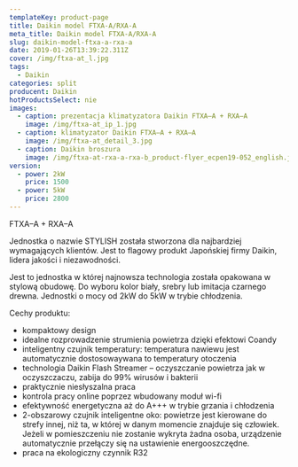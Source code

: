 ```yaml
---
templateKey: product-page
title: Daikin model FTXA-A/RXA-A
meta_title: Daikin model FTXA-A/RXA-A
slug: daikin-model-ftxa-a-rxa-a
date: 2019-01-26T13:39:22.311Z
cover: /img/ftxa-at_l.jpg
tags:
  - Daikin
categories: split
producent: Daikin
hotProductsSelect: nie
images:
  - caption: prezentacja klimatyzatora Daikin FTXA–A + RXA–A
    image: /img/ftxa-at_ip_1.jpg
  - caption: klimatyzator Daikin FTXA–A + RXA–A
    image: /img/ftxa-at_detail_3.jpg
  - caption: Daikin broszura
    image: /img/ftxa-at-rxa-a-rxa-b_product-flyer_ecpen19-052_english.jpg
version:
  - power: 2kW
    price: 1500
  - power: 5kW
    price: 2800
---
```

FTXA–A + RXA–A

Jednostka o nazwie STYLISH została stworzona dla najbardziej wymagających klientów. Jest to flagowy produkt Japońskiej firmy Daikin, lidera jakości i niezawodności.

Jest to jednostka w której najnowsza technologia została opakowana w stylową obudowę. Do wyboru kolor biały, srebry lub imitacja czarnego drewna. Jednostki o mocy od 2kW do 5kW w trybie chłodzenia.

Cechy produktu:

* kompaktowy design
* idealne rozprowadzenie strumienia powietrza dzięki efektowi Coandy
*  inteligentny czujnik temperatury: temperatura nawiewu jest automatycznie dostosowaywana to temperatury otoczenia
* technologia Daikin Flash Streamer – oczyszczanie powietrza jak w oczyszczaczu, zabija do 99% wirusów i bakterii
*  praktycznie niesłyszalna praca
*  kontrola pracy online poprzez wbudowany moduł wi-fi
* efektywność energetyczna aż do A+++ w trybie grzania i chłodzenia
* 2-obszarowy czujnik inteligentne oko: powietrze jest kierowane do strefy innej, niż ta, w której w danym momencie znajduje się człowiek. Jeżeli w pomieszczeniu nie zostanie wykryta żadna osoba, urządzenie automatycznie przełączy się na ustawienie energooszczędne.
* praca na ekologiczny czynnik R32
